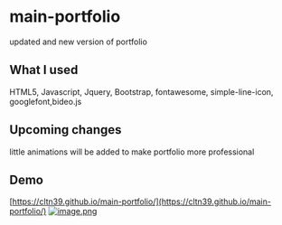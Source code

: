 # main-portfolio
updated and new version of portfolio

## What I used
HTML5, Javascript, Jquery, Bootstrap, fontawesome, simple-line-icon, googlefont,bideo.js

## Upcoming changes
little animations will be added to make portfolio more professional

## Demo
[https://cltn39.github.io/main-portfolio/](https://cltn39.github.io/main-portfolio/)
[![image.png](https://i.postimg.cc/G2WfBc4m/image.png)](https://cltn39.github.io/main-portfolio/)
